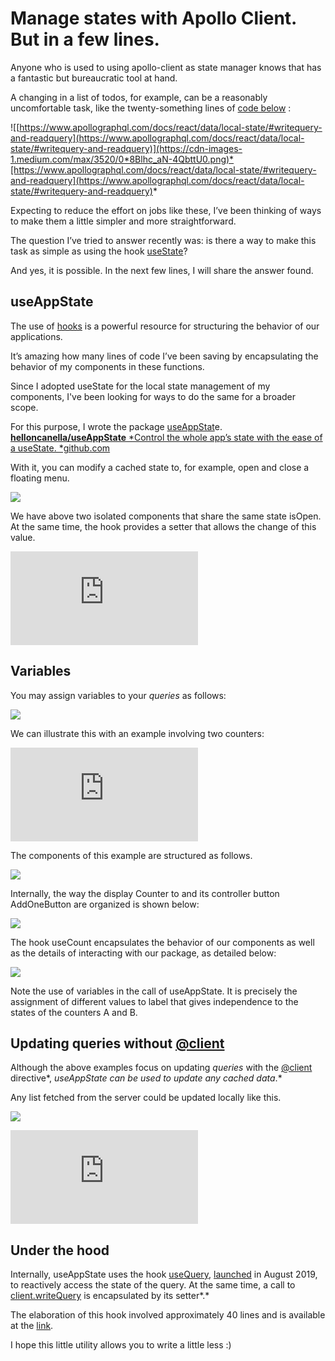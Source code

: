 
# Manage states with Apollo Client. But in a few lines.

Anyone who is used to using apollo-client as state manager knows that has a fantastic but bureaucratic tool at hand.

A changing in a list of todos, for example, can be a reasonably uncomfortable task, like the twenty-something lines of [code below](https://www.apollographql.com/docs/react/data/local-state/#writequery-and-readquery) :

![[https://www.apollographql.com/docs/react/data/local-state/#writequery-and-readquery](https://www.apollographql.com/docs/react/data/local-state/#writequery-and-readquery)](https://cdn-images-1.medium.com/max/3520/0*8Blhc_aN-4QbttU0.png)*[https://www.apollographql.com/docs/react/data/local-state/#writequery-and-readquery](https://www.apollographql.com/docs/react/data/local-state/#writequery-and-readquery)*

Expecting to reduce the effort on jobs like these, I’ve been thinking of ways to make them a little simpler and more straightforward.

The question I’ve tried to answer recently was: is there a way to make this task as simple as using the hook [useState](https://reactjs.org/docs/hooks-state.html)?

And yes, it is possible. In the next few lines, I will share the answer found.

## useAppState

The use of [hooks](https://reactjs.org/docs/hooks-intro.html) is a powerful resource for structuring the behavior of our applications.

It’s amazing how many lines of code I’ve been saving by encapsulating the behavior of my components in these functions.

Since I adopted useState for the local state management of my components, I've been looking for ways to do the same for a broader scope.

For this purpose, I wrote the package [useAppStat](https://github.com/helloncanella/useAppState)e.
[**helloncanella/useAppState**
*Control the whole app’s state with the ease of a useState. *github.com](https://github.com/helloncanella/useAppState)

With it, you can modify a cached state to, for example, open and close a floating menu.

![](https://cdn-images-1.medium.com/max/2640/0*upABggaB-QL6GMaV.png)

We have above two isolated components that share the same state isOpen. At the same time, the hook provides a setter that allows the change of this value.

<iframe src="https://medium.com/media/893de8c8c12286ce2c48c1e683c48642" frameborder=0></iframe>

## Variables

You may assign variables to your *queries* as follows:

![](https://cdn-images-1.medium.com/max/2640/0*aP-X51GuJjQ8883R.png)

We can illustrate this with an example involving two counters:

<iframe src="https://medium.com/media/efec761fc3ecf2154605fae1105d4b55" frameborder=0></iframe>

The components of this example are structured as follows.

![](https://cdn-images-1.medium.com/max/3880/0*6msOUj6uQQl3-9lR.png)

Internally, the way the display Counter to and its controller button AddOneButton are organized is shown below:

![](https://cdn-images-1.medium.com/max/2640/0*4xHsOwk0VTbG_fyC.png)

The hook useCount encapsulates the behavior of our components as well as the details of interacting with our package, as detailed below:

![](https://cdn-images-1.medium.com/max/2640/0*uJhnXo3P8M-Y114n.png)

Note the use of variables in the call of useAppState. It is precisely the assignment of different values to label that gives independence to the states of the counters A and B.

## Updating queries without [@client](https://www.apollographql.com/docs/react/data/local-state/#local-resolvers)

Although the above examples focus on updating *queries* with the [@client](https://www.apollographql.com/docs/react/data/local-state/#local-resolvers) directive*, *useAppState can be used to update any cached data*.*

Any list fetched from the server could be updated locally like this.

![](https://cdn-images-1.medium.com/max/2248/0*kuqDqPJlyl5Fu1Z5.png)

<iframe src="https://medium.com/media/56a7aa9e3f4038388e1c5709ffe570cc" frameborder=0></iframe>

## Under the hood

Internally, useAppState uses the hook [useQuery](https://www.apollographql.com/docs/react/api/react-hooks/#usequery), [launched](https://blog.apollographql.com/apollo-client-now-with-react-hooks-676d116eeae2) in August 2019, to reactively access the state of the query. At the same time, a call to [client.writeQuery](https://www.apollographql.com/docs/react/v2.5/advanced/caching/#writequery-and-writefragment) is encapsulated by its setter*.*

The elaboration of this hook involved approximately 40 lines and is available at the [link](https://github.com/helloncanella/useAppState/blob/master/src/useAppState.js).

I hope this little utility allows you to write a little less :)
